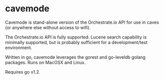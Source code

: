 cavemode
========

Cavemode is stand-alone version of the Orchestrate.io API for use in caves (or anywhere else without access to wifi).

The Orchestrate.io API is fully supported.  Lucene search capability is minimally supported, but is probably sufficient for a development/test environment.

Written in go, cavemode leverages the gorest and go-leveldb golang packages.  Runs on MacOSX and Linux.

Requires go v1.2.

